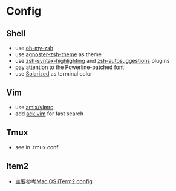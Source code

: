 # Config


## Shell

* use [oh-my-zsh](https://github.com/robbyrussell/oh-my-zsh)
* use [agnoster-zsh-theme](https://github.com/agnoster/agnoster-zsh-theme) as theme
* use [zsh-syntax-highlighting](https://github.com/zsh-users/zsh-syntax-highlighting) and [zsh-autosuggestions](https://github.com/zsh-users/zsh-autosuggestions) plugins
* pay attention to the Powerline-patched font
* use [Solarized](https://github.com/altercation/solarized) as terminal color

## Vim

* use [amix/vimrc](https://github.com/amix/vimrc)
* add [ack.vim](http://betterthanack.com) for fast search

## Tmux

* see in .tmux.conf

## Item2
* 主要参考[Mac OS iTerm2 config](https://www.cnblogs.com/xishuai/p/mac-iterm2.html)
